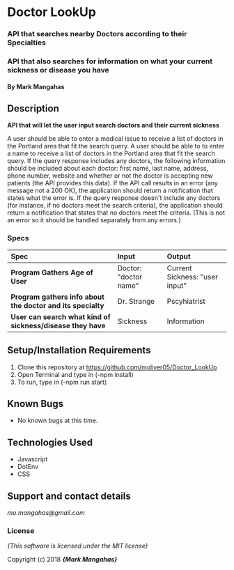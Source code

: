 # Doctor LookUp

### API that searches nearby Doctors according to their Specialties
### API that also searches for information on what your current sickness or disease you have

#### By **Mark Mangahas**

## Description

**API that will let the user input search doctors and their current sickness** 

A user should be able to enter a medical issue to receive a list of doctors in the Portland area that fit the search query.
A user should be able to to enter a name to receive a list of doctors in the Portland area that fit the search query.
If the query response includes any doctors, the following information should be included about each doctor: first name, last name, address, phone number, website and whether or not the doctor is accepting new patients (the API provides this data).
If the API call results in an error (any message not a 200 OK), the application should return a notification that states what the error is.
If the query response doesn't include any doctors (for instance, if no doctors meet the search criteria), the application should return a notification that states that no doctors meet the criteria. (This is not an error so it should be handled separately from any errors.)


### Specs

| Spec | Input | Output |
| :-------------     | :------------- | :------------- |
| **Program Gathers Age of User** | Doctor: "doctor name" | Current Sickness: "user input"  |
| **Program gathers info about the doctor and its specialty** | Dr. Strange | Pscyhiatrist |
| **User can search what kind of sickness/disease they have** | Sickness | Information |


## Setup/Installation Requirements

1. Clone this repository at https://github.com/moliver05/Doctor_LookUp
2. Open Terminal and type in (-npm install)
3. To run, type in (-npm run start)

## Known Bugs
* No known bugs at this time.

## Technologies Used
* Javascript
* DotEnv
* CSS

## Support and contact details

_mo.mangahas@gmail.com_

### License

*{This software is licensed under the MIT license}*

Copyright (c) 2018 **_{Mark Mangahas}_**
